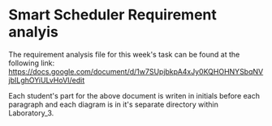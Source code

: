 
# Smart Scheduler Requirement analyis

The requirement analysis file for this week's task can be found at the following link: https://docs.google.com/document/d/1w7SUpjbkpA4xJy0KQHOHNYSbqNVjbILghOYiULvHoVI/edit

Each student's part for the above document is writen in initials before each paragraph and each diagram is in it's separate directory within Laboratory_3.

